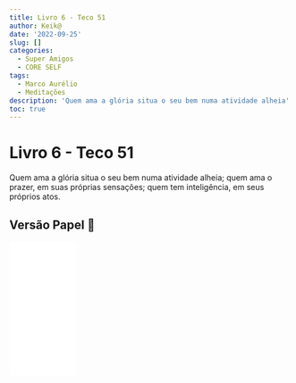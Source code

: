 ```yaml
---
title: Livro 6 - Teco 51
author: Keik@
date: '2022-09-25'
slug: []
categories:
  - Super Amigos
  - CORE SELF
tags:
  - Marco Aurélio
  - Meditações
description: 'Quem ama a glória situa o seu bem numa atividade alheia'
toc: true
---
```


# Livro 6 - Teco 51


Quem ama a glória situa o seu bem numa atividade alheia; quem ama o prazer, em suas próprias sensações; quem tem inteligência, em seus próprios atos.

## Versão Papel :book:
<iframe style="width:120px;height:240px;" marginwidth="0" marginheight="0" scrolling="no" frameborder="0" src="//ws-na.amazon-adsystem.com/widgets/q?ServiceVersion=20070822&OneJS=1&Operation=GetAdHtml&MarketPlace=BR&source=ss&ref=as_ss_li_til&ad_type=product_link&tracking_id=mundodekeika-20&language=pt_BR&marketplace=amazon&region=BR&placement=B092FVY4BB&asins=B092FVY4BB&linkId=37c5ec14221f61f811029aa88b520891&show_border=true&link_opens_in_new_window=true"></iframe>